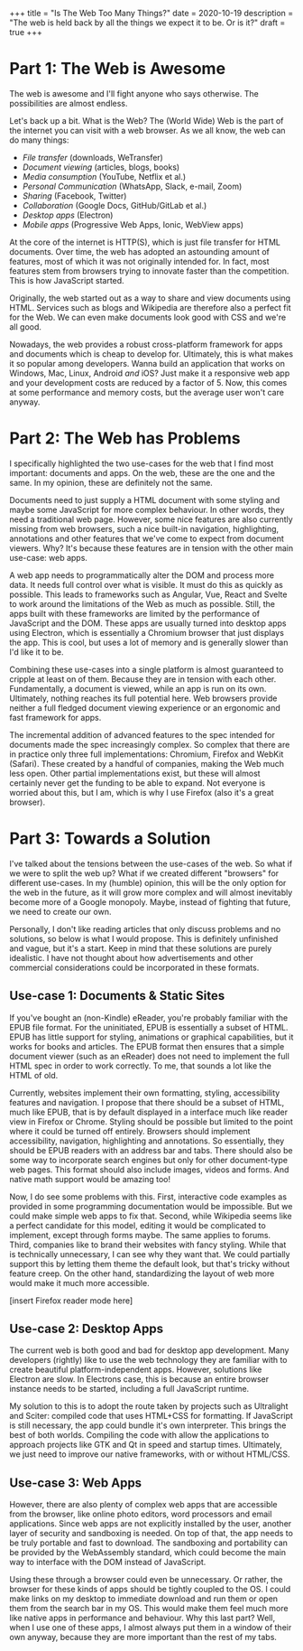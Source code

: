 +++
title = "Is The Web Too Many Things?"
date = 2020-10-19
description = "The web is held back by all the things we expect it to be. Or is it?"
draft = true
+++

# Part 1: The Web is Awesome
The web is awesome and I'll fight anyone who says otherwise. The possibilities
are almost endless.

Let's back up a bit. What is the Web? The (World Wide) Web is the part of the
internet you can visit with a web browser. As we all know, the web can do many
things:

- *File transfer* (downloads, WeTransfer)
- *Document viewing* (articles, blogs, books)
- *Media consumption* (YouTube, Netflix et al.)
- *Personal Communication* (WhatsApp, Slack, e-mail, Zoom)
- *Sharing* (Facebook, Twitter)
- *Collaboration* (Google Docs, GitHub/GitLab et al.)
- *Desktop apps* (Electron)
- *Mobile apps* (Progressive Web Apps, Ionic, WebView apps)

At the core of the internet is HTTP(S), which is just file transfer for HTML
documents. Over time, the web has adopted an astounding amount of features, most
of which it was not originally intended for. In fact, most features stem from
browsers trying to innovate faster than the competition. This is how JavaScript
started.

Originally, the web started out as a way to share and view documents using HTML.
Services such as blogs and Wikipedia are therefore also a perfect fit for the
Web. We can even make documents look good with CSS and we're all good.

Nowadays, the web provides a robust cross-platform framework for apps and
documents which is cheap to develop for. Ultimately, this is what makes it so
popular among developers. Wanna build an application that works on Windows, Mac,
Linux, Android *and* iOS? Just make it a responsive web app and your development
costs are reduced by a factor of 5. Now, this comes at some performance and
memory costs, but the average user won't care anyway.

# Part 2: The Web has Problems
I specifically highlighted the two use-cases for the web that I find most
important: documents and apps. On the web, these are the one and the same.
In my opinion, these are definitely not the same.

Documents need to just supply a HTML document with some styling and maybe some
JavaScript for more complex behaviour. In other words, they need a traditional
web page. However, some nice features are also currently missing from web
browsers, such a nice built-in navigation, highlighting, annotations and other
features that we've come to expect from document viewers. Why? It's because
these features are in tension with the other main use-case: web apps.

A web app needs to programmatically alter the DOM and process more data. It
needs full control over what is visible. It must do this as quickly as possible.
This leads to frameworks such as Angular, Vue, React and Svelte to work around
the limitations of the Web as much as possible. Still, the apps built with these
frameworks are limited by the performance of JavaScript and the DOM. These apps
are usually turned into desktop apps using Electron, which is essentially a
Chromium browser that just displays the app. This is cool, but uses a lot of
memory and is generally slower than I'd like it to be.

Combining these use-cases into a single platform is almost guaranteed to cripple
at least on of them. Because they are in tension with each other. Fundamentally,
a document is viewed, while an app is run on its own. Ultimately, nothing
reaches its full potential here. Web browsers provide neither a full fledged
document viewing experience or an ergonomic and fast framework for apps.

The incremental addition of advanced features to the spec intended for documents
made the spec increasingly complex. So complex that there are in practice only
three full implementations: Chromium, Firefox and WebKit (Safari). These created
by a handful of companies, making the Web much less open. Other partial
implementations exist, but these will almost certainly never get the funding to
be able to expand. Not everyone is worried about this, but I am, which is why I
use Firefox (also it's a great browser).

# Part 3: Towards a Solution
I've talked about the tensions between the use-cases of the web. So what if we
were to split the web up? What if we created different "browsers" for different
use-cases. In my (humble) opinion, this will be the only option for the web in
the future, as it will grow more complex and will almost inevitably become more
of a Google monopoly. Maybe, instead of fighting that future, we need to create
our own.

Personally, I don't like reading articles that only discuss problems and no
solutions, so below is what I would propose. This is definitely unfinished and
vague, but it's a start. Keep in mind that these solutions are purely
idealistic. I have not thought about how advertisements and other commercial
considerations could be incorporated in these formats.

## Use-case 1: Documents & Static Sites
If you've bought an (non-Kindle) eReader, you're probably familiar with the EPUB
file format. For the uninitiated, EPUB is essentially a subset of HTML. EPUB has
little support for styling, animations or graphical capabilities, but it works
for books and articles. The EPUB format then ensures that a simple document
viewer (such as an eReader) does not need to implement the full HTML spec in
order to work correctly. To me, that sounds a lot like the HTML of old.

Currently, websites implement their own formatting, styling, accessibility
features and navigation. I propose that there should be a subset of HTML, much
like EPUB, that is by default displayed in a interface much like reader view in
Firefox or Chrome. Styling should be possible but limited to the point where it
could be turned off entirely. Browsers should implement accessibility,
navigation, highlighting and annotations. So essentially, they should be EPUB
readers with an address bar and tabs. There should also be some way to
incorporate search engines but only for other document-type web pages. This
format should also include images, videos and forms. And native math support
would be amazing too!

Now, I do see some problems with this. First, interactive code examples
as provided in some programming documentation would be impossible. But we could
make simple web apps to fix that. Second, while Wikipedia seems like a perfect
candidate for this model, editing it would be complicated to implement, except
through forms maybe. The same applies to forums. Third, companies like to brand
their websites with fancy styling. While that is technically unnecessary, I can
see why they want that. We could partially support this by letting them theme
the default look, but that's tricky without feature creep. On the other hand,
standardizing the layout of web more would make it much more accessible.

[insert Firefox reader mode here]

## Use-case 2: Desktop Apps
The current web is both good and bad for desktop app development. Many
developers (rightly) like to use the web technology they are familiar with to
create beautiful platform-independent apps. However, solutions like Electron are
slow. In Electrons case, this is because an entire browser instance needs to be
started, including a full JavaScript runtime.

My solution to this is to adopt the route taken by projects such as Ultralight
and Sciter: compiled code that uses HTML+CSS for formatting. If JavaScript is
still necessary, the app could bundle it's own interpreter. This brings the best
of both worlds. Compiling the code with allow the applications to approach
projects like GTK and Qt in speed and startup times. Ultimately, we just need to
improve our native frameworks, with or without HTML/CSS.

## Use-case 3: Web Apps
However, there are also plenty of complex web apps that are accessible from
the browser, like online photo editors, word processors and email applications.
Since web apps are not explicitly installed by the user, another layer of
security and sandboxing is needed. On top of that, the app needs to be truly
portable and fast to download. The sandboxing and portability can be provided by
the WebAssembly standard, which could become the main way to interface with the
DOM instead of JavaScript.

Using these through a browser could even be unnecessary. Or rather, the browser
for these kinds of apps should be tightly coupled to the OS. I could make links
on my desktop to immediate download and run them or open them from the search
bar in my OS. This would make them feel much more like native apps in
performance and behaviour. Why this last part? Well, when I use one of these
apps, I almost always put them in a window of their own anyway, because they are
more important than the rest of my tabs.

